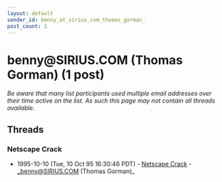 ```yaml
---
layout: default
sender_id: benny_at_sirius_com_thomas_gorman_
post_count: 1
---
```


# benny<span>@</span>SIRIUS.COM (Thomas Gorman) (1 post)

_Be aware that many list participants used multiple email addresses over their time active on the list. As such this page may not contain all threads available._

## Threads

### Netscape Crack
+ 1995-10-10 (Tue, 10 Oct 95 16:30:46 PDT) - [Netscape Crack](/archive/1995/10/ce7ead29e2f753ec1326b534c72a8e198e9810b6de23b1c039295d6a0d354512) - _benny@SIRIUS.COM (Thomas Gorman)_

